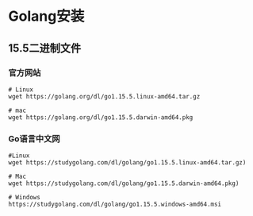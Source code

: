 # Golang安装

## 15.5二进制文件

### 官方网站

```shell
# Linux
wget https://golang.org/dl/go1.15.5.linux-amd64.tar.gz

# mac
wget https://golang.org/dl/go1.15.5.darwin-amd64.pkg
```

### Go语言中文网

```shell
#Linux
wget https://studygolang.com/dl/golang/go1.15.5.linux-amd64.tar.gz)

# Mac
wget https://studygolang.com/dl/golang/go1.15.5.darwin-amd64.pkg)

# Windows
https://studygolang.com/dl/golang/go1.15.5.windows-amd64.msi
```



